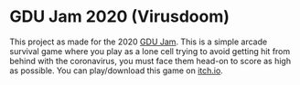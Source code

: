 # GDU Jam 2020 (Virusdoom)
This project as made for the 2020 [GDU Jam](https://itch.io/jam/gdu-jam-4). This is a simple arcade survival game where you play as a lone cell trying to avoid getting hit from behind with the coronavirus, you must face them head-on to score as high as possible. You can play/download this game on [itch.io](https://jtorres97.itch.io/virusdoom).
